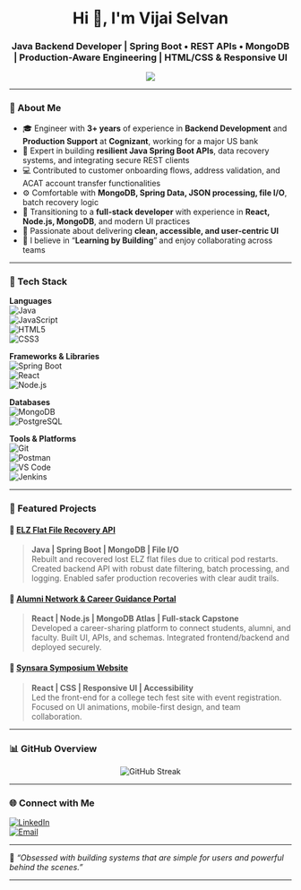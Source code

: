 <h1 align="center">Hi 👋, I'm Vijai Selvan</h1>
<h3 align="center">Java Backend Developer | Spring Boot • REST APIs • MongoDB | Production-Aware Engineering | HTML/CSS & Responsive UI</h3>

<p align="center">
  <img src="https://readme-typing-svg.demolab.com?font=Fira+Code&pause=1000&center=true&vCenter=true&width=700&lines=Backend+Developer+%7C+Java+%7C+Spring+Boot;Moving+towards+Full-stack+Development;Building+robust+APIs+for+real-world+use+cases;Learning+React+%7C+Node.js+%7C+MongoDB;Clean+code+with+real+impact+matters;From+Support+Engineer+to+Product+Builder">
</p>

---

### 💼 About Me

- 🎓 Engineer with **3+ years** of experience in **Backend Development** and **Production Support** at **Cognizant**, working for a major US bank
- 🔁 Expert in building **resilient Java Spring Boot APIs**, data recovery systems, and integrating secure REST clients
- 💻 Contributed to customer onboarding flows, address validation, and ACAT account transfer functionalities
- ⚙️ Comfortable with **MongoDB, Spring Data, JSON processing, file I/O**, batch recovery logic
- 🌱 Transitioning to a **full-stack developer** with experience in **React, Node.js, MongoDB**, and modern UI practices
- 🚀 Passionate about delivering **clean, accessible, and user-centric UI**
- 📢 I believe in “**Learning by Building**” and enjoy collaborating across teams

---

### 🧠 Tech Stack

**Languages**  
![Java](https://img.shields.io/badge/Java-ED8B00?style=for-the-badge&logo=java&logoColor=white)  
![JavaScript](https://img.shields.io/badge/JavaScript-F0DB4F?style=for-the-badge&logo=javascript&logoColor=black)  
![HTML5](https://img.shields.io/badge/HTML5-e34c26?style=for-the-badge&logo=html5&logoColor=white)  
![CSS3](https://img.shields.io/badge/CSS3-264de4?style=for-the-badge&logo=css3&logoColor=white)

**Frameworks & Libraries**  
![Spring Boot](https://img.shields.io/badge/Spring_Boot-6DB33F?style=for-the-badge&logo=spring-boot&logoColor=white)  
![React](https://img.shields.io/badge/React-61DAFB?style=for-the-badge&logo=react&logoColor=black)  
![Node.js](https://img.shields.io/badge/Node.js-339933?style=for-the-badge&logo=node.js&logoColor=white)

**Databases**  
![MongoDB](https://img.shields.io/badge/MongoDB-4EA94B?style=for-the-badge&logo=mongodb&logoColor=white)  
![PostgreSQL](https://img.shields.io/badge/PostgreSQL-316192?style=for-the-badge&logo=postgresql&logoColor=white)

**Tools & Platforms**  
![Git](https://img.shields.io/badge/Git-F05032?style=for-the-badge&logo=git&logoColor=white)  
![Postman](https://img.shields.io/badge/Postman-FF6C37?style=for-the-badge&logo=postman&logoColor=white)  
![VS Code](https://img.shields.io/badge/VS_Code-007ACC?style=for-the-badge&logo=visual-studio-code&logoColor=white)  
![Jenkins](https://img.shields.io/badge/Jenkins-D24939?style=for-the-badge&logo=jenkins&logoColor=white)

---

### 🧩 Featured Projects

#### 🔹 [ELZ Flat File Recovery API](#)
> **Java | Spring Boot | MongoDB | File I/O**  
Rebuilt and recovered lost ELZ flat files due to critical pod restarts. Created backend API with robust date filtering, batch processing, and logging. Enabled safer production recoveries with clear audit trails.

#### 🔹 [Alumni Network & Career Guidance Portal](#)
> **React | Node.js | MongoDB Atlas | Full-stack Capstone**  
Developed a career-sharing platform to connect students, alumni, and faculty. Built UI, APIs, and schemas. Integrated frontend/backend and deployed securely.

#### 🔹 [Synsara Symposium Website](https://synsara.netlify.app/)
> **React | CSS | Responsive UI | Accessibility**  
Led the front-end for a college tech fest site with event registration. Focused on UI animations, mobile-first design, and team collaboration.

---

### 📊 GitHub Overview

<p align="center">
  <img src="https://streak-stats.demolab.com/?user=vijais&theme=radical&hide_border=false&border_radius=5&date_format=M%20j%5B%2C%20Y%5D" alt="GitHub Streak"/>
</p>


---

### 🌐 Connect with Me

[![LinkedIn](https://img.shields.io/badge/-LinkedIn-blue?style=for-the-badge&logo=Linkedin&logoColor=white)](https://linkedin.com/in/your-link)  
[![Email](https://img.shields.io/badge/-Email-D14836?style=for-the-badge&logo=gmail&logoColor=white)](mailto:your-email@example.com)

---

🧩 _“Obsessed with building systems that are simple for users and powerful behind the scenes.”_

---

